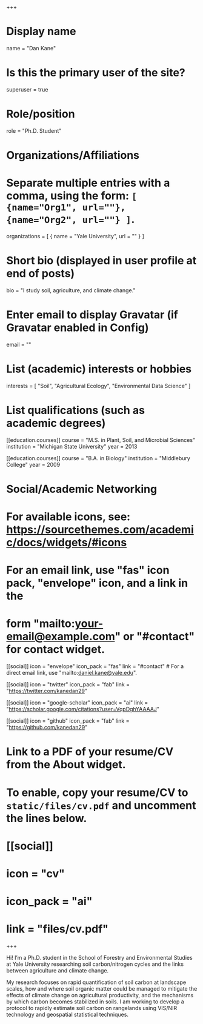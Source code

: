 +++
# Display name
name = "Dan Kane"

# Is this the primary user of the site?
superuser = true

# Role/position
role = "Ph.D. Student"

# Organizations/Affiliations
#   Separate multiple entries with a comma, using the form: `[ {name="Org1", url=""}, {name="Org2", url=""} ]`.
organizations = [ { name = "Yale University", url = "" } ]

# Short bio (displayed in user profile at end of posts)
bio = "I study soil, agriculture, and climate change."

# Enter email to display Gravatar (if Gravatar enabled in Config)
email = ""

# List (academic) interests or hobbies
interests = [
  "Soil",
  "Agricultural Ecology",
  "Environmental Data Science"
]

# List qualifications (such as academic degrees)
[[education.courses]]
  course = "M.S. in Plant, Soil, and Microbial Sciences"
  institution = "Michigan State University"
  year = 2013

[[education.courses]]
  course = "B.A. in Biology"
  institution = "Middlebury College"
  year = 2009

# Social/Academic Networking
# For available icons, see: https://sourcethemes.com/academic/docs/widgets/#icons
#   For an email link, use "fas" icon pack, "envelope" icon, and a link in the
#   form "mailto:your-email@example.com" or "#contact" for contact widget.

[[social]]
  icon = "envelope"
  icon_pack = "fas"
  link = "#contact"  # For a direct email link, use "mailto:daniel.kane@yale.edu".

[[social]]
  icon = "twitter"
  icon_pack = "fab"
  link = "https://twitter.com/kanedan29"

[[social]]
  icon = "google-scholar"
  icon_pack = "ai"
  link = "https://scholar.google.com/citations?user=VqpDghYAAAAJ"

[[social]]
  icon = "github"
  icon_pack = "fab"
  link = "https://github.com/kanedan29"

# Link to a PDF of your resume/CV from the About widget.
# To enable, copy your resume/CV to `static/files/cv.pdf` and uncomment the lines below.
# [[social]]
#   icon = "cv"
#   icon_pack = "ai"
#   link = "files/cv.pdf"

+++

Hi! I’m a Ph.D. student in the School of Forestry and Environmental Studies at Yale University researching soil carbon/nitrogen cycles and the links between agriculture and climate change.

My research focuses on rapid quantification of soil carbon at landscape scales, how and where soil organic matter could be managed to mitigate the effects of climate change on agricultural productivity, and the mechanisms by which carbon becomes stabilized in soils. I am working to develop a protocol to rapidly estimate soil carbon on rangelands using VIS/NIR technology and geospatial statistical techniques.
